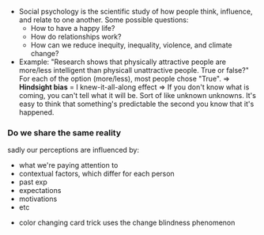 - Social psychology is the scientific study of how people think, influence, and relate to one another. Some possible questions:
	- How to have a happy life?
	- How do relationships work?
	- How can we reduce inequity, inequality, violence, and climate change?
- Example: "Research shows that physically attractive people are more/less intelligent than physicall unattractive people. True or false?" For each of the option (more/less), most people chose "True".
=>  **Hindsight bias** = I knew-it-all-along effect
=> If you don't know what is coming, you can't tell what it will be. Sort of like unknown unknowns. It's easy to think that something's predictable the second you know that it's happened.
### Do we share the same reality
sadly our perceptions are influenced by:
* what we're paying attention to
* contextual factors, which differ for each person
* past exp
* expectations
* motivations
* etc
- color changing card trick uses the change blindness phenomenon
